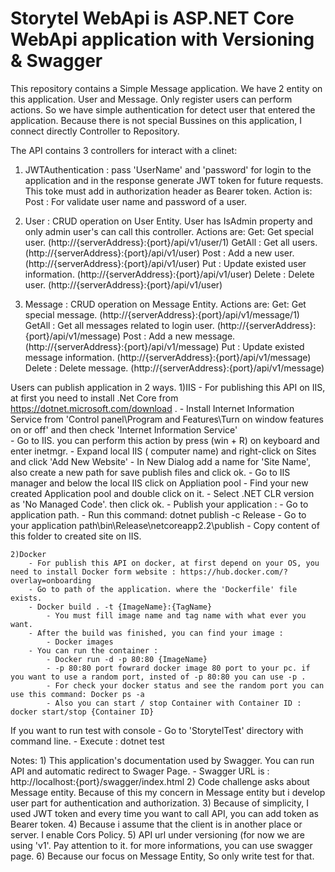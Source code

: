 # Storytel WebApi is ASP.NET Core WebApi application with Versioning & Swagger

This repository contains a Simple Message application. We have 2 entity on this application. User and Message. 
Only register users can perform actions. So we have simple authentication for detect user that entered the application.
Because there is not special Bussines on this application, I connect directly Controller to Repository.

The API contains 3 controllers for interact with a clinet:
1) JWTAuthentication : pass 'UserName' and 'password' for login to the application and in the response generate JWT token for future requests. This toke must add in authorization header as Bearer token. Action is:
    Post : For validate user name and password of a user.

2) User : CRUD operation on User Entity. User has IsAdmin property and only admin user's can call this controller. Actions are:
    Get: Get special user. (http://{serverAddress}:{port}/api/v1/user/1)
    GetAll : Get all users. (http://{serverAddress}:{port}/api/v1/user)
    Post : Add a new user.	(http://{serverAddress}:{port}/api/v1/user)
    Put : Update existed user information. (http://{serverAddress}:{port}/api/v1/user)
    Delete : Delete user. (http://{serverAddress}:{port}/api/v1/user)

3) Message : CRUD operation on Message Entity. Actions are:
    Get: Get special message.  (http://{serverAddress}:{port}/api/v1/message/1)
    GetAll : Get all messages related to login user. (http://{serverAddress}:{port}/api/v1/message)
    Post : Add a new message. (http://{serverAddress}:{port}/api/v1/message)
    Put : Update existed message information. (http://{serverAddress}:{port}/api/v1/message)
    Delete : Delete message. (http://{serverAddress}:{port}/api/v1/message)

Users can publish application in 2 ways.
    1)IIS 
        - For publishing this API on IIS, at first you need to install .Net Core from https://dotnet.microsoft.com/download .
        - Install Internet Information Service from 'Control panel\Program and Features\Turn on window features on or off' and then check 'Internet Information Service'  
        - Go to IIS. you can perform this action by press (win + R) on keyboard and enter inetmgr.
        - Expand local IIS ( computer name) and right-click on Sites and click 'Add New Website'
        - In New Dialog add a name for 'Site Name', also create a new path for save publish files and click ok.
        - Go to IIS manager and below the local IIS click on Appliation pool
        - Find your new created Application pool and double click on it.
        - Select .NET CLR version as 'No Managed Code'. then click ok.
        - Publish your application :
            - Go to application path.
            - Run this command: dotnet publish -c Release
        - Go to your application path\bin\Release\netcoreapp2.2\publish
        - Copy content of this folder to created site on IIS.

    2)Docker
        - For publish this API on docker, at first depend on your OS, you need to install Docker form website : https://hub.docker.com/?overlay=onboarding
        - Go to path of the application. where the 'Dockerfile' file exists.
        - Docker build . -t {ImageName}:{TagName}
            - You must fill image name and tag name with what ever you want.
        - After the build was finished, you can find your image :
            - Docker images
        - You can run the container :
            - Docker run -d -p 80:80 {ImageName}
            - -p 80:80 port fowrard docker image 80 port to your pc. if you want to use a random port, insted of -p 80:80 you can use -p .
            - For check your docker status and see the random port you can use this command: Docker ps -a
            - Also you can start / stop Container with Container ID : docker start/stop {Container ID}

If you want to run test with console
    - Go to 'StorytelTest' directory with command line.
    - Execute : dotnet test

Notes:
    1) This application's documentation used by Swagger. You can run API and automatic redirect to Swager Page.
        - Swagger URL is : http://localhost:{port}/swagger/index.html
    2) Code challenge asks about Message entity. Because of this my concern in Message entity but i develop user part for authentication and authorization.
    3) Because of simplicity, I used JWT token and every time you want to call API, you can add token as Bearer token.
    4) Because i assume that the client is in another place or server. I enable Cors Policy.
	5) API url under versioning (for now we are using 'v1'. Pay attention to it. for more informations, you can use swagger page.
    6) Because our focus on Message Entity, So only write test for that.